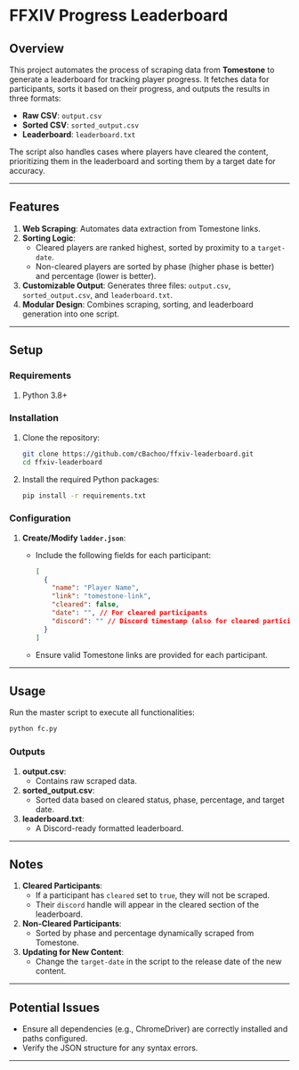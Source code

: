 # FFXIV Progress Leaderboard

## Overview

This project automates the process of scraping data from **Tomestone** to generate a leaderboard for tracking player progress. It fetches data for participants, sorts it based on their progress, and outputs the results in three formats:

- **Raw CSV**: `output.csv`
- **Sorted CSV**: `sorted_output.csv`
- **Leaderboard**: `leaderboard.txt`

The script also handles cases where players have cleared the content, prioritizing them in the leaderboard and sorting them by a target date for accuracy.

---

## Features

1. **Web Scraping**: Automates data extraction from Tomestone links.
2. **Sorting Logic**:
   - Cleared players are ranked highest, sorted by proximity to a `target-date`.
   - Non-cleared players are sorted by phase (higher phase is better) and percentage (lower is better).
3. **Customizable Output**: Generates three files: `output.csv`, `sorted_output.csv`, and `leaderboard.txt`.
4. **Modular Design**: Combines scraping, sorting, and leaderboard generation into one script.

---

## Setup

### Requirements

1. Python 3.8+

### Installation

1. Clone the repository:

   ```bash
   git clone https://github.com/cBachoo/ffxiv-leaderboard.git
   cd ffxiv-leaderboard
   ```

2. Install the required Python packages:

   ```bash
   pip install -r requirements.txt
   ```

### Configuration

1. **Create/Modify `ladder.json`**:

   - Include the following fields for each participant:

     ```json
     [
       {
         "name": "Player Name",
         "link": "tomestone-link",
         "cleared": false,
         "date": "", // For cleared participants
         "discord": "" // Discord timestamp (also for cleared participants)
       }
     ]
     ```

   - Ensure valid Tomestone links are provided for each participant.

---

## Usage

Run the master script to execute all functionalities:

```bash
python fc.py
```

### Outputs

1. **output.csv**:
   - Contains raw scraped data.
2. **sorted_output.csv**:
   - Sorted data based on cleared status, phase, percentage, and target date.
3. **leaderboard.txt**:
   - A Discord-ready formatted leaderboard.

---

## Notes

1. **Cleared Participants**:
   - If a participant has `cleared` set to `true`, they will not be scraped.
   - Their `discord` handle will appear in the cleared section of the leaderboard.
2. **Non-Cleared Participants**:
   - Sorted by phase and percentage dynamically scraped from Tomestone.
3. **Updating for New Content**:
   - Change the `target-date` in the script to the release date of the new content.

---

## Potential Issues

- Ensure all dependencies (e.g., ChromeDriver) are correctly installed and paths configured.
- Verify the JSON structure for any syntax errors.

---

